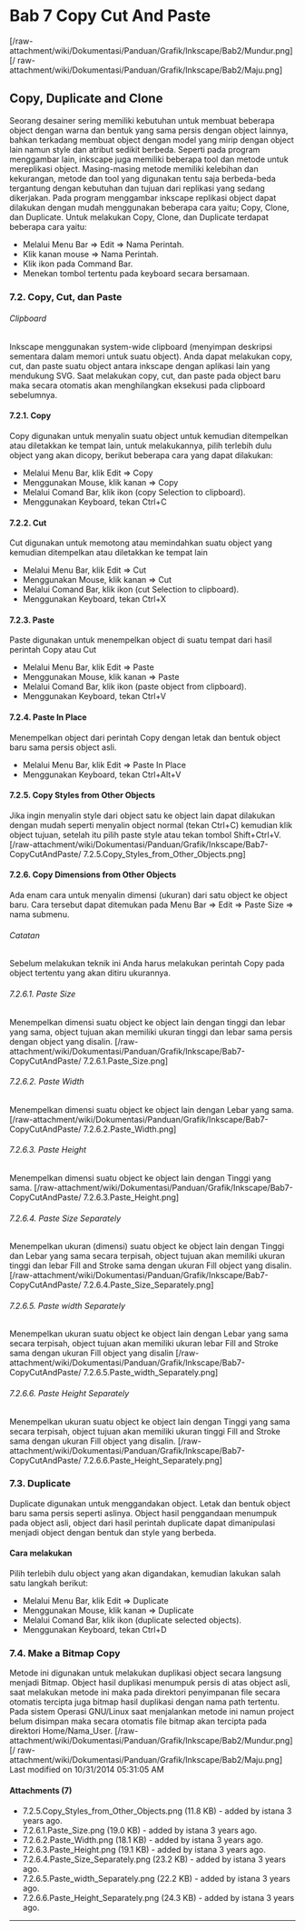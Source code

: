 # Bab 7 Copy Cut And Paste

[/raw-attachment/wiki/Dokumentasi/Panduan/Grafik/Inkscape/Bab2/Mundur.png] [/
raw-attachment/wiki/Dokumentasi/Panduan/Grafik/Inkscape/Bab2/Maju.png]

## Copy, Duplicate and Clone
Seorang desainer sering memiliki kebutuhan untuk membuat beberapa object dengan
warna dan bentuk yang sama persis dengan object lainnya, bahkan terkadang
membuat object dengan model yang mirip dengan object lain namun style dan
atribut sedikit berbeda. Seperti pada program menggambar lain, inkscape juga
memiliki beberapa tool dan metode untuk mereplikasi object.
Masing-masing metode memiliki kelebihan dan kekurangan, metode dan tool yang
digunakan tentu saja berbeda-beda tergantung dengan kebutuhan dan tujuan dari
replikasi yang sedang dikerjakan.
Pada program menggambar inkscape replikasi object dapat dilakukan dengan mudah
menggunakan beberapa cara yaitu; Copy, Clone, dan Duplicate. Untuk melakukan
Copy, Clone, dan Duplicate terdapat beberapa cara yaitu:
  * Melalui Menu Bar => Edit => Nama Perintah.
  * Klik kanan mouse => Nama Perintah.
  * Klik ikon pada Command Bar.
  * Menekan tombol tertentu pada keyboard secara bersamaan.
### 7.2. Copy, Cut, dan Paste
###### Clipboard
Inkscape menggunakan system-wide clipboard (menyimpan deskripsi sementara dalam
memori untuk suatu object). Anda dapat melakukan copy, cut, dan paste suatu
object antara inkscape dengan aplikasi lain yang mendukung SVG.
Saat melakukan copy, cut, dan paste pada object baru maka secara otomatis akan
menghilangkan eksekusi pada clipboard sebelumnya.
#### 7.2.1. Copy
Copy digunakan untuk menyalin suatu object untuk kemudian ditempelkan atau
diletakkan ke tempat lain, untuk melakukannya, pilih terlebih dulu object yang
akan dicopy, berikut beberapa cara yang dapat dilakukan:
  * Melalui Menu Bar, klik Edit => Copy
  * Menggunakan Mouse, klik kanan => Copy
  * Melalui Comand Bar, klik ikon (copy Selection to clipboard).
  * Menggunakan Keyboard, tekan Ctrl+C
#### 7.2.2. Cut
Cut digunakan untuk memotong atau memindahkan suatu object yang kemudian
ditempelkan atau diletakkan ke tempat lain
  * Melalui Menu Bar, klik Edit => Cut
  * Menggunakan Mouse, klik kanan => Cut
  * Melalui Comand Bar, klik ikon (cut Selection to clipboard).
  * Menggunakan Keyboard, tekan Ctrl+X
#### 7.2.3. Paste
Paste digunakan untuk menempelkan object di suatu tempat dari hasil perintah
Copy atau Cut
  * Melalui Menu Bar, klik Edit => Paste
  * Menggunakan Mouse, klik kanan => Paste
  * Melalui Comand Bar, klik ikon (paste object from clipboard).
  * Menggunakan Keyboard, tekan Ctrl+V
#### 7.2.4. Paste In Place
Menempelkan object dari perintah Copy dengan letak dan bentuk object baru sama
persis object asli.
  * Melalui Menu Bar, klik Edit => Paste In Place
  * Menggunakan Keyboard, tekan Ctrl+Alt+V
#### 7.2.5. Copy Styles from Other Objects
Jika ingin menyalin style dari object satu ke object lain dapat dilakukan
dengan mudah seperti menyalin object normal (tekan Ctrl+C) kemudian klik object
tujuan, setelah itu pilih paste style atau tekan tombol Shift+Ctrl+V.
[/raw-attachment/wiki/Dokumentasi/Panduan/Grafik/Inkscape/Bab7-CopyCutAndPaste/
7.2.5.Copy_Styles_from_Other_Objects.png]
#### 7.2.6. Copy Dimensions from Other Objects
Ada enam cara untuk menyalin dimensi (ukuran) dari satu object ke object baru.
Cara tersebut dapat ditemukan pada Menu Bar => Edit => Paste Size => nama
submenu.
###### Catatan
Sebelum melakukan teknik ini Anda harus melakukan perintah Copy pada object
tertentu yang akan ditiru ukurannya.
###### 7.2.6.1. Paste Size
Menempelkan dimensi suatu object ke object lain dengan tinggi dan lebar yang
sama, object tujuan akan memiliki ukuran tinggi dan lebar sama persis dengan
object yang disalin.
[/raw-attachment/wiki/Dokumentasi/Panduan/Grafik/Inkscape/Bab7-CopyCutAndPaste/
7.2.6.1.Paste_Size.png]
###### 7.2.6.2. Paste Width
Menempelkan dimensi suatu object ke object lain dengan Lebar yang sama.
[/raw-attachment/wiki/Dokumentasi/Panduan/Grafik/Inkscape/Bab7-CopyCutAndPaste/
7.2.6.2.Paste_Width.png]
###### 7.2.6.3. Paste Height
Menempelkan dimensi suatu object ke object lain dengan Tinggi yang sama.
[/raw-attachment/wiki/Dokumentasi/Panduan/Grafik/Inkscape/Bab7-CopyCutAndPaste/
7.2.6.3.Paste_Height.png]
###### 7.2.6.4. Paste Size Separately
Menempelkan ukuran (dimensi) suatu object ke object lain dengan Tinggi dan
Lebar yang sama secara terpisah, object tujuan akan memiliki ukuran tinggi dan
lebar Fill and Stroke sama dengan ukuran Fill object yang disalin.
[/raw-attachment/wiki/Dokumentasi/Panduan/Grafik/Inkscape/Bab7-CopyCutAndPaste/
7.2.6.4.Paste_Size_Separately.png]
###### 7.2.6.5. Paste width Separately
Menempelkan ukuran suatu object ke object lain dengan Lebar yang sama secara
terpisah, object tujuan akan memiliki ukuran lebar Fill and Stroke sama dengan
ukuran Fill object yang disalin
[/raw-attachment/wiki/Dokumentasi/Panduan/Grafik/Inkscape/Bab7-CopyCutAndPaste/
7.2.6.5.Paste_width_Separately.png]
###### 7.2.6.6. Paste Height Separately
Menempelkan ukuran suatu object ke object lain dengan Tinggi yang sama secara
terpisah, object tujuan akan memiliki ukuran tinggi Fill and Stroke sama dengan
ukuran Fill object yang disalin.
[/raw-attachment/wiki/Dokumentasi/Panduan/Grafik/Inkscape/Bab7-CopyCutAndPaste/
7.2.6.6.Paste_Height_Separately.png]
### 7.3. Duplicate
Duplicate digunakan untuk menggandakan object. Letak dan bentuk object baru
sama persis seperti aslinya. Object hasil penggandaan menumpuk pada object
asli, object dari hasil perintah duplicate dapat dimanipulasi menjadi object
dengan bentuk dan style yang berbeda.
#### Cara melakukan
Pilih terlebih dulu object yang akan digandakan, kemudian lakukan salah satu
langkah berikut:
  * Melalui Menu Bar, klik Edit => Duplicate
  * Menggunakan Mouse, klik kanan => Duplicate
  * Melalui Comand Bar, klik ikon (duplicate selected objects).
  * Menggunakan Keyboard, tekan Ctrl+D
### 7.4. Make a Bitmap Copy
Metode ini digunakan untuk melakukan duplikasi object secara langsung menjadi
Bitmap. Object hasil duplikasi menumpuk persis di atas object asli, saat
melakukan metode ini maka pada direktori penyimpanan file secara otomatis
tercipta juga bitmap hasil duplikasi dengan nama path tertentu. Pada sistem
Operasi GNU/Linux saat menjalankan metode ini namun project belum disimpan maka
secara otomatis file bitmap akan tercipta pada direktori Home/Nama_User.
[/raw-attachment/wiki/Dokumentasi/Panduan/Grafik/Inkscape/Bab2/Mundur.png] [/
raw-attachment/wiki/Dokumentasi/Panduan/Grafik/Inkscape/Bab2/Maju.png]
Last modified on 10/31/2014 05:31:05 AM
#### Attachments (7)
  * 7.2.5.Copy_Styles_from_Other_Objects.png​ (11.8 KB) - added by istana 3
      years ago.
  * 7.2.6.1.Paste_Size.png​ (19.0 KB) - added by istana 3 years ago.
  * 7.2.6.2.Paste_Width.png​ (18.1 KB) - added by istana 3 years ago.
  * 7.2.6.3.Paste_Height.png​ (19.1 KB) - added by istana 3 years ago.
  * 7.2.6.4.Paste_Size_Separately.png​ (23.2 KB) - added by istana 3 years
      ago.
  * 7.2.6.5.Paste_width_Separately.png​ (22.2 KB) - added by istana 3 years
      ago.
  * 7.2.6.6.Paste_Height_Separately.png​ (24.3 KB) - added by istana 3 years
      ago.

---
 
